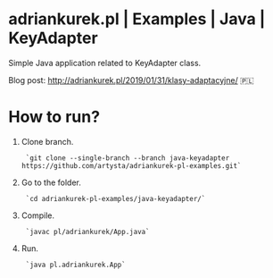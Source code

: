 # adriankurek.pl | Examples | Java | KeyAdapter

Simple Java application related to KeyAdapter class.

Blog post: http://adriankurek.pl/2019/01/31/klasy-adaptacyjne/ 🇵🇱

# How to run?

1. Clone branch.

        `git clone --single-branch --branch java-keyadapter https://github.com/artysta/adriankurek-pl-examples.git`

2. Go to the folder.

        `cd adriankurek-pl-examples/java-keyadapter/`

3. Compile.

        `javac pl/adriankurek/App.java`

4. Run.

        `java pl.adriankurek.App`
